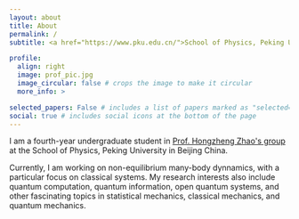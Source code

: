 ```yaml
---
layout: about
title: About
permalink: /
subtitle: <a href="https://www.pku.edu.cn/">School of Physics, Peking University</a>.

profile:
  align: right
  image: prof_pic.jpg
  image_circular: false # crops the image to make it circular
  more_info: >

selected_papers: False # includes a list of papers marked as "selected={true}"
social: true # includes social icons at the bottom of the page
---
```


I am a fourth-year undergraduate student in [Prof. Hongzheng Zhao's group](https://faculty.pku.edu.cn/zhaohongzheng/zh_CN/index/51480/list/index.htm) at the School of Physics, Peking University in Beijing China.

Currently, I am working on non-equilibrium many-body dynnamics, with a particular focus on classical systems. My research interests also include quantum computation, quantum information, open quantum systems, and other fascinating topics in statistical mechanics, classical mechanics, and quantum mechanics.
